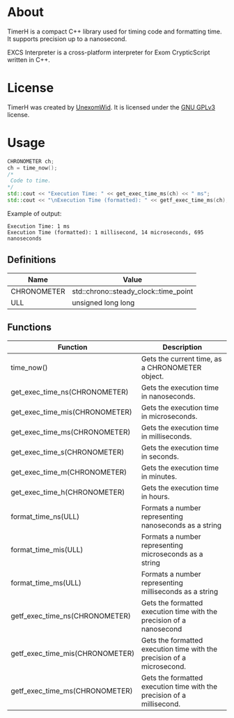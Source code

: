 # About
TimerH is a compact C++ library used for timing code and formatting time. It supports precision up to a nanosecond.

EXCS Interpreter is a cross-platform interpreter for Exom CrypticScript written in C++.

# License
TimerH was created by [UnexomWid](http://unexomwid.me).
It is licensed under the [GNU GPLv3](https://www.gnu.org/licenses/gpl-3.0.en.html) license.

# Usage

```cpp
CHRONOMETER ch;
ch = time_now();
/*
 Code to time.
*/
std::cout << "Execution Time: " << get_exec_time_ms(ch) << " ms";
std::cout << "\nExecution Time (formatted): " << getf_exec_time_ms(ch);
```

Example of output:

```
Execution Time: 1 ms
Execution Time (formatted): 1 millisecond, 14 microseconds, 695 nanoseconds
```

## Definitions

| Name        | Value                                 |
|-------------|---------------------------------------|
| CHRONOMETER | std::chrono::steady_clock::time_point |
| ULL         | unsigned long long                    |

## Functions


| Function                        | Description                                                            |
|---------------------------------|------------------------------------------------------------------------|
| time_now()                      | Gets the current time, as a CHRONOMETER object.                        |
| get_exec_time_ns(CHRONOMETER)   | Gets the execution time in nanoseconds.                                |
| get_exec_time_mis(CHRONOMETER)  | Gets the execution time in microseconds.                               |
| get_exec_time_ms(CHRONOMETER)   | Gets the execution time in milliseconds.                               |
| get_exec_time_s(CHRONOMETER)    | Gets the execution time in seconds.                                    |
| get_exec_time_m(CHRONOMETER)    | Gets the execution time in minutes.                                    |
| get_exec_time_h(CHRONOMETER)    | Gets the execution time in hours.                                      |
| format_time_ns(ULL)             | Formats a number representing nanoseconds as a string                  |
| format_time_mis(ULL)            | Formats a number representing microseconds as a string                 |
| format_time_ms(ULL)             | Formats a number representing milliseconds as a string                 |
| getf_exec_time_ns(CHRONOMETER)  | Gets the formatted execution time with the precision of a nanosecond   |
| getf_exec_time_mis(CHRONOMETER) | Gets the formatted execution time with the precision of a microsecond. |
| getf_exec_time_ms(CHRONOMETER)  | Gets the formatted execution time with the precision of a millisecond. |

